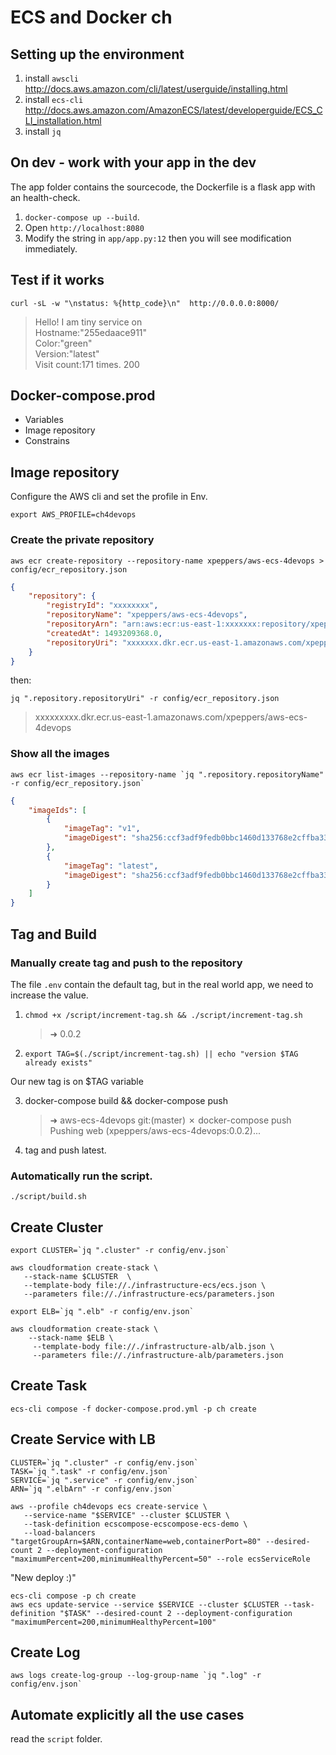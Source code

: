 # ECS and Docker ch

## Setting up the environment

1. install `awscli` http://docs.aws.amazon.com/cli/latest/userguide/installing.html
2. install `ecs-cli` http://docs.aws.amazon.com/AmazonECS/latest/developerguide/ECS_CLI_installation.html
3. install `jq` 

## On dev - work with your app in the dev

The app folder contains the sourcecode, the Dockerfile is a flask app with an health-check.

1. `docker-compose up --build`.
2. Open `http://localhost:8080`
3. Modify the string in `app/app.py:12` then you will see modification immediately.

## Test if it works

`curl -sL -w "\nstatus: %{http_code}\n"  http://0.0.0.0:8000/`

> Hello! I am tiny service on <br> Hostname:"255edaace911"<br> Color:"green"<br> Version:"latest"<br> Visit count:171 times.
> 200

## Docker-compose.prod

- Variables
- Image repository
- Constrains

## Image repository

Configure the AWS cli and set the profile in Env.

`export AWS_PROFILE=ch4devops`

### Create the private repository 

`aws ecr create-repository --repository-name xpeppers/aws-ecs-4devops > config/ecr_repository.json`

``` json
{
    "repository": {
        "registryId": "xxxxxxxx",
        "repositoryName": "xpeppers/aws-ecs-4devops",
        "repositoryArn": "arn:aws:ecr:us-east-1:xxxxxxx:repository/xpeppers/aws-ecs-4devops",
        "createdAt": 1493209368.0,
        "repositoryUri": "xxxxxxx.dkr.ecr.us-east-1.amazonaws.com/xpeppers/aws-ecs-4devops"
    }
}
```

then:

```
jq ".repository.repositoryUri" -r config/ecr_repository.json
```

> xxxxxxxxx.dkr.ecr.us-east-1.amazonaws.com/xpeppers/aws-ecs-4devops

### Show all the images

```
aws ecr list-images --repository-name `jq ".repository.repositoryName" -r config/ecr_repository.json`

```

``` json
{
    "imageIds": [
        {
            "imageTag": "v1", 
            "imageDigest": "sha256:ccf3adf9fedb0bbc1460d133768e2cffba33e598677ff9373734ecb5d096d882"
        }, 
        {
            "imageTag": "latest", 
            "imageDigest": "sha256:ccf3adf9fedb0bbc1460d133768e2cffba33e598677ff9373734ecb5d096d882"
        }
    ]
}
```

## Tag and Build


### Manually create tag and push to the repository

The file `.env` contain the default tag, but in the real world app, we need to increase the value.

1. `chmod +x /script/increment-tag.sh && ./script/increment-tag.sh`

   > ➜ 0.0.2
   
2. `export TAG=$(./script/increment-tag.sh) || echo "version $TAG already exists"`

Our new tag is on $TAG variable

3. docker-compose build && docker-compose push

   > ➜  aws-ecs-4devops git:(master) ✗ docker-compose push                                                               
     Pushing web (xpeppers/aws-ecs-4devops:0.0.2)...

4. tag and push latest.

### Automatically run the script.

`./script/build.sh`

## Create Cluster

```
export CLUSTER=`jq ".cluster" -r config/env.json`

aws cloudformation create-stack \
   --stack-name $CLUSTER  \
   --template-body file://./infrastructure-ecs/ecs.json \
   --parameters file://./infrastructure-ecs/parameters.json
```


```
export ELB=`jq ".elb" -r config/env.json`

aws cloudformation create-stack \
    --stack-name $ELB \
     --template-body file://./infrastructure-alb/alb.json \
     --parameters file://./infrastructure-alb/parameters.json
```

## Create Task

`ecs-cli compose -f docker-compose.prod.yml -p ch create`

## Create Service with LB

```
CLUSTER=`jq ".cluster" -r config/env.json`
TASK=`jq ".task" -r config/env.json`
SERVICE=`jq ".service" -r config/env.json`
ARN=`jq ".elbArn" -r config/env.json`

aws --profile ch4devops ecs create-service \
   --service-name "$SERVICE" --cluster $CLUSTER \
   --task-definition ecscompose-ecscompose-ecs-demo \
   --load-balancers "targetGroupArn=$ARN,containerName=web,containerPort=80" --desired-count 2 --deployment-configuration "maximumPercent=200,minimumHealthyPercent=50" --role ecsServiceRole
```

"New deploy :)"

```
ecs-cli compose -p ch create
aws ecs update-service --service $SERVICE --cluster $CLUSTER --task-definition "$TASK" --desired-count 2 --deployment-configuration "maximumPercent=200,minimumHealthyPercent=100"
```

## Create Log 

```
aws logs create-log-group --log-group-name `jq ".log" -r config/env.json`
```

## Automate explicitly all the use cases

read the `script` folder.   